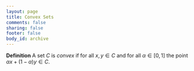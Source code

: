 ```yaml
---
layout: page
title: Convex Sets
comments: false
sharing: false
footer: false
body_id: archive
---
```


<script type="text/javascript"
src="file:///users/zac/Dropbox/MathJax/
MathJax.js?config=TeX-AMS-MML_HTMLorMML,
file:///users/zac/Dropbox/MathJax/MathJaxLocal.js">
</script>


**Definition** A set $C$ is *convex* if for all $x,y \in C$ and for all $\alpha \in [0,1]$ the point $\alpha x + (1-\alpha) y \in C$. 




